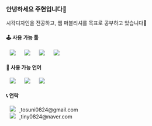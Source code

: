 ### 안녕하세요 주현입니다🐰

시각디자인을 전공하고, 웹 퍼블리셔를 목표로 공부하고 있습니다🤍

#### 🕹 사용 가능 툴
<img src="https://img.shields.io/badge/Adobe Photoshop-31A8FF?style=flat-square&logo=Adobe Photoshop&logoColor=white" style="height : auto; margin-left : 10px; margin-right : 10px;"/> <img src="https://img.shields.io/badge/Adobe Illustrator-FF9A00?style=flat-square&logo=Adobe Illustrator&logoColor=white" style="height : auto; margin-left : 10px; margin-right : 10px;"/>  <img src="https://img.shields.io/badge/Adobe XD-FF61F6?style=flat-square&logo=Adobe XD&logoColor=white" style="height : auto; margin-left : 10px; margin-right : 10px;"/>  <img src="https://img.shields.io/badge/Adobe After Effects-9999FF?style=flat-square&logo=Adobe After Effects&logoColor=white" style="height : auto; margin-left : 10px; margin-right : 10px;"/> 

#### 🔮 사용 가능 언어
<img src="https://img.shields.io/badge/HTML5-E34F26?style=flat-square&logo=HTML5&logoColor=white" style="height : auto; margin-left : 10px; margin-right : 10px;"/> <img src="https://img.shields.io/badge/CSS3-1572B6?style=flat-square&logo=CSS3&logoColor=white" style="height : auto; margin-left : 10px; margin-right : 10px;"/> <img src="https://img.shields.io/badge/JavaScript-F7DF1E?style=flat-square&logo=JavaScript&logoColor=white" style="height : auto; margin-left : 10px; margin-right : 10px;"/> 

#### 📞 연락
<a href="https://tosuni0824@gmail.com">
<img src="https://img.shields.io/badge/Gmail-EA4335?style=flat-square&logo=Gmail&logoColor=white" style="height : auto; margin-left : 10px; margin-right : 10px;"/>
</a>
tosuni0824@gmail.com<br>
<a href="https://tiny0824@naver.com">
<img src="https://img.shields.io/badge/Naver-03C75A?style=flat-square&logo=Naver&logoColor=white" style="height : auto; margin-left : 10px; margin-right : 10px;"/> 
</a>
tiny0824@naver.com
